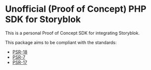 # Unofficial (Proof of Concept) PHP SDK for Storyblok

This is a personal Proof of Concept SDK for integrating Storyblok.

This package aims to be compliant with the standards:
- [PSR-18](https://www.php-fig.org/psr/psr-18/)
- [PSR-7](https://www.php-fig.org/psr/psr-7/)
- [PSR-17](https://www.php-fig.org/psr/psr-17/)

